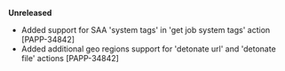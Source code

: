 **Unreleased**

* Added support for SAA 'system tags' in 'get job system tags' action [PAPP-34842]
* Added additional geo regions support for 'detonate url' and 'detonate file' actions [PAPP-34842]